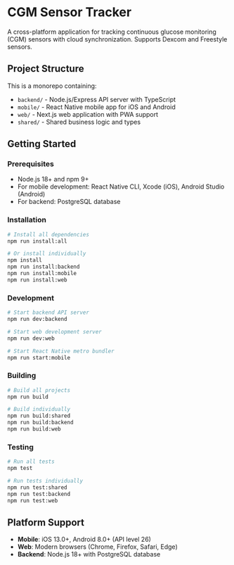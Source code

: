 # CGM Sensor Tracker

A cross-platform application for tracking continuous glucose monitoring (CGM) sensors with cloud synchronization. Supports Dexcom and Freestyle sensors.

## Project Structure

This is a monorepo containing:

- `backend/` - Node.js/Express API server with TypeScript
- `mobile/` - React Native mobile app for iOS and Android
- `web/` - Next.js web application with PWA support
- `shared/` - Shared business logic and types

## Getting Started

### Prerequisites

- Node.js 18+ and npm 9+
- For mobile development: React Native CLI, Xcode (iOS), Android Studio (Android)
- For backend: PostgreSQL database

### Installation

```bash
# Install all dependencies
npm run install:all

# Or install individually
npm install
npm run install:backend
npm run install:mobile  
npm run install:web
```

### Development

```bash
# Start backend API server
npm run dev:backend

# Start web development server
npm run dev:web

# Start React Native metro bundler
npm run start:mobile
```

### Building

```bash
# Build all projects
npm run build

# Build individually
npm run build:shared
npm run build:backend
npm run build:web
```

### Testing

```bash
# Run all tests
npm test

# Run tests individually
npm run test:shared
npm run test:backend
npm run test:web
```

## Platform Support

- **Mobile**: iOS 13.0+, Android 8.0+ (API level 26)
- **Web**: Modern browsers (Chrome, Firefox, Safari, Edge)
- **Backend**: Node.js 18+ with PostgreSQL database